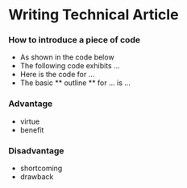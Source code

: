 # Writing Technical Article

### How to introduce a piece of code
- As shown in the code below
- The following code exhibits ...
- Here is the code for ...
- The basic ** outline ** for ... is ...

### Advantage
- virtue
- benefit

### Disadvantage
- shortcoming
- drawback
